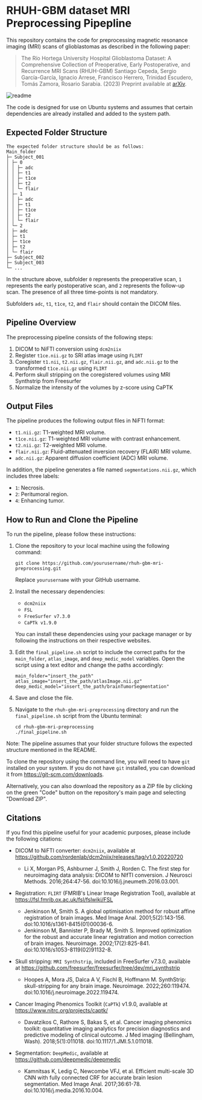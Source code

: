 # RHUH-GBM dataset MRI Preprocessing Pipepline

This repository contains the code for preprocessing magnetic resonance imaging (MRI) scans of glioblastomas as described in the following paper:

> The Río Hortega University Hospital Glioblastoma Dataset: A Comprehensive Collection of Preoperative, Early Postoperative, and Recurrence MRI Scans (RHUH-GBM)
> Santiago Cepeda, Sergio García-García, Ignacio Arrese, Francisco Herrero, Trinidad Escudero, Tomás Zamora, Rosario Sarabia. (2023)
> Preprint available at [arXiv](https://arxiv.org/).

![readme](https://user-images.githubusercontent.com/87584415/235226079-a62138a8-bd02-4c4c-b35d-8ff026588802.jpg)


The code is designed for use on Ubuntu systems and assumes that certain dependencies are already installed and added to the system path.

## Expected Folder Structure
```
The expected folder structure should be as follows:
Main_folder
├─ Subject_001
│ ├─ 0
│ │ ├─ adc
│ │ ├─ t1
│ │ ├─ t1ce
│ │ ├─ t2
│ │ └─ flair
│ ├─ 1
│ │ ├─ adc
│ │ ├─ t1
│ │ ├─ t1ce
│ │ ├─ t2
│ │ └─ flair
│ └─ 2
│ ├─ adc
│ ├─ t1
│ ├─ t1ce
│ ├─ t2
│ └─ flair
├─ Subject_002
├─ Subject_003
└─ ...
```
In the structure above, subfolder `0` represents the preoperative scan, `1` represents the early postoperative scan, and `2` represents the follow-up scan. The presence of all three time-points is not mandatory.

Subfolders `adc`, `t1`, `t1ce`, `t2`, and `flair` should contain the DICOM files.

## Pipeline Overview

The preprocessing pipeline consists of the following steps:

1. DICOM to NiFTI conversion using `dcm2niix`
2. Register `t1ce.nii.gz` to SRI atlas image using `FLIRT`
3. Coregister `t1.nii`, `t2.nii.gz`, `flair.nii.gz`, and `adc.nii.gz` to the transformed `t1ce.nii.gz` using `FLIRT`
4. Perform skull stripping on the coregistered volumes using MRI Synthstrip from Freesurfer
5. Normalize the intensity of the volumes by z-score using CaPTK

## Output Files

The pipeline produces the following output files in NiFTI format:

- `t1.nii.gz`: T1-weighted MRI volume.
- `t1ce.nii.gz`: T1-weighted MRI volume with contrast enhancement.
- `t2.nii.gz`: T2-weighted MRI volume.
- `flair.nii.gz`: Fluid-attenuated inversion recovery (FLAIR) MRI volume.
- `adc.nii.gz`: Apparent diffusion coefficient (ADC) MRI volume.

In addition, the pipeline generates a file named `segmentations.nii.gz`, which includes three labels:

- `1`: Necrosis.
- `2`: Peritumoral region.
- `4`: Enhancing tumor.

## How to Run and Clone the Pipeline

To run the pipeline, please follow these instructions:

1. Clone the repository to your local machine using the following command:
    ```
    git clone https://github.com/yourusername/rhuh-gbm-mri-preprocessing.git
    ```
    Replace `yourusername` with your GitHub username.

2. Install the necessary dependencies:
    - `dcm2niix`
    - `FSL`
    - `FreeSurfer v7.3.0`
    - `CaPTk v1.9.0`

    You can install these dependencies using your package manager or by following the instructions on their respective websites.

3. Edit the `final_pipeline.sh` script to include the correct paths for the `main_folder`, `atlas_image`, and `deep_medic_model` variables. Open the script using a text editor and change the paths accordingly:
    ```
    main_folder="insert_the_path"
    atlas_image="insert_the_path/atlasImage.nii.gz"
    deep_medic_model="insert_the_path/brainTumorSegmentation"
    ```

4. Save and close the file.

5. Navigate to the `rhuh-gbm-mri-preprocessing` directory and run the `final_pipeline.sh` script from the Ubuntu terminal:
    ```
    cd rhuh-gbm-mri-preprocessing
    ./final_pipeline.sh
    ```

Note: The pipeline assumes that your folder structure follows the expected structure mentioned in the README.

To clone the repository using the command line, you will need to have `git` installed on your system. If you do not have `git` installed, you can download it from https://git-scm.com/downloads.

Alternatively, you can also download the repository as a ZIP file by clicking on the green "Code" button on the repository's main page and selecting "Download ZIP". 


## Citations

If you find this pipeline useful for your academic purposes, please include the following citations:

- DICOM to NiFTI converter: `dcm2niix`, available at https://github.com/rordenlab/dcm2niix/releases/tag/v1.0.20220720
	- Li X, Morgan PS, Ashburner J, Smith J, Rorden C. The first step for neuroimaging data analysis: DICOM to NIfTI conversion. J Neurosci Methods. 2016;264:47-56. doi:10.1016/j.jneumeth.2016.03.001.

- Registration: `FLIRT` (FMRIB's Linear Image Registration Tool), available at https://fsl.fmrib.ox.ac.uk/fsl/fslwiki/FSL
	- Jenkinson M, Smith S. A global optimisation method for robust affine registration of brain images. Med Image Anal. 2001;5(2):143-156. doi:10.1016/s1361-8415(01)00036-6.
	- Jenkinson M, Bannister P, Brady M, Smith S. Improved optimization for the robust and accurate linear registration and motion correction of brain images. Neuroimage. 2002;17(2):825-841. doi:10.1016/s1053-8119(02)91132-8.

- Skull stripping: `MRI Synthstrip`, included in FreeSurfer v7.3.0, available at https://github.com/freesurfer/freesurfer/tree/dev/mri_synthstrip
	- Hoopes A, Mora JS, Dalca A V, Fischl B, Hoffmann M. SynthStrip: skull-stripping for any brain image. Neuroimage. 2022;260:119474. doi:10.1016/j.neuroimage.2022.119474.

- Cancer Imaging Phenomics Toolkit (`CaPTk`) v1.9.0, available at https://www.nitrc.org/projects/captk/
	- Davatzikos C, Rathore S, Bakas S, et al. Cancer imaging phenomics toolkit: quantitative imaging analytics for precision diagnostics and predictive modeling of clinical outcome. J Med imaging (Bellingham, Wash). 2018;5(1):011018. doi:10.1117/1.JMI.5.1.011018.

- Segmentation: `DeepMedic`, available at https://github.com/deepmedic/deepmedic
	- Kamnitsas K, Ledig C, Newcombe VFJ, et al. Efficient multi-scale 3D CNN with fully connected CRF for accurate brain lesion segmentation. Med Image Anal. 2017;36:61-78. doi:10.1016/j.media.2016.10.004.

